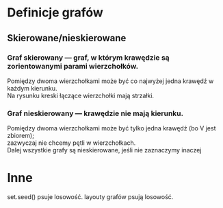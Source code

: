 # Definicje grafów

## Skierowane/nieskierowane

### Graf skierowany — graf, w którym krawędzie są zorientowanymi parami wierzchołków.  
Pomiędzy dwoma wierzchołkami może być co najwyżej jedna krawędź w każdym kierunku.  
Na rysunku kreski łączące wierzchołki mają strzałki.

### Graf nieskierowany — krawędzie nie mają kierunku.  
Pomiędzy dwoma wierzchołkami może być tylko jedna krawędź (bo V jest zbiorem);  
zazwyczaj nie chcemy pętli w wierzchołkach.  
Dalej wszystkie grafy są nieskierowane, jeśli nie zaznaczymy inaczej

# Inne
set.seed() psuje losowość.
layouty grafów psują losowość.